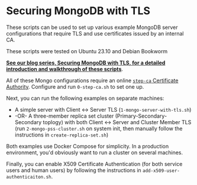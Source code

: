 # Securing MongoDB with TLS

These scripts can be used to set up various example MongoDB server configurations that require TLS and use certificates issued by an internal CA.

These scripts were tested on Ubuntu 23.10 and Debian Bookworm

**[See our blog series, Securing MongoDB with TLS, for a detailed introduction and walkthrough of these scripts](https://www.mongodb.com/developer/article/securing-mongodb-with-tls/)**.

All of these Mongo configurations require an online [`step-ca` Certificate Authority](https://github.com/smallstep/certificates/).
Configure and run `0-step-ca.sh` to set one up.

Next, you can run the following examples on separate machines:

* A simple server with Client <-> Server TLS (`1-mongo-server-with-tls.sh`)
* -OR- A three-member replica set cluster (Primary-Secondary-Secondary toplogy) with both Client <-> Server and Cluster Member TLS (run `2-mongo-pss-cluster.sh` on system init, then manually follow the instructions in `create-replica-set.sh`)

Both examples use Docker Compose for simplicity.
In a production environment, you'd obviously want to run a cluster on several machines.

Finally, you can enable X509 Certificate Authentication (for both service users and human users) by following the instructions in `add-x509-user-authenticaiton.sh`.
